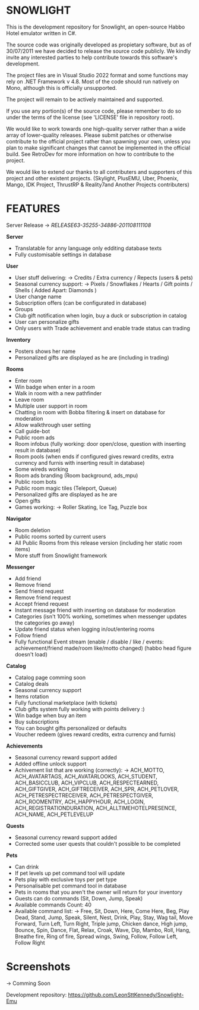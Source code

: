 # SNOWLIGHT

This is the development repository for Snowlight, an open-source Habbo
Hotel emulator written in C#.

The source code was originally developed as propietary software, but as of
30/07/2011 we have decided to release the source code publicly. We kindly
invite any interested parties to help contribute towards this software's
development.

The project files are in Visual Studio 2022 format and some functions may
rely on .NET Framework v 4.8. Most of the code should run natively on Mono,
although this is officially unsupported.

The project will remain to be actively maintained and supported.

If you use any portion(s) of the source code, please remember to do so
under the terms of the license (see 'LICENSE' file in repository root).

We would like to work towards one high-quality server rather than a
wide array of lower-quality releases. Please submit patches or
otherwise contribute to the official project rather than spawning
your own, unless you plan to make significant changes that cannot be
implemented in the official build. See RetroDev for more information on
how to contribute to the project.

We would like to extend our thanks to all contributers and supporters
of this project and other existent projects. (Skylight, PlusEMU, Uber, Phoenix, Mango, IDK Project, ThrustRP & Reality7and Another Projects contributers)

# FEATURES

Server Release -> *RELEASE63-35255-34886-201108111108*

**Server**

- Translatable for anny language only edditing database texts
- Fully customisable settings in database

**User**

- User stuff delivering:
-> Credits / Extra currency / Repects (users & pets)
- Seasonal currency support:
-> Pixels / Snowflakes / Hearts / Gift points / Shells ( Added Apart: Diamonds )
- User change name
- Subscription offers (can be configurated in database)
- Groups
- Club gift notification when login, buy a duck or subscription in catalog
- User can personalize gifts
- Only users with Trade achievement and enable trade status can trading

**Inventory**

- Posters shows her name
- Personalized gifts are displayed as he are (including in trading)

**Rooms** 

- Enter room
- Win badge when enter in a room
- Walk in room with a new pathfinder
- Leave room
- Multiple user support in room
- Chatting in room with Bobba filtering & insert on database for moderation
- Allow walkthrough user setting
- Call guide-bot
- Public room ads
- Room infobus (fully working: door open/close, question with inserting result in database)
- Room pools (when ends if configured gives reward credits, extra currency and furnis with inserting result in database)
- Some wireds working
- Room ads branding (Room background, ads_mpu)
- Public room bots
- Public room magic tiles (Teleport, Queue)
- Personalized gifts are displayed as he are
- Open gifts
- Games working:
-> Roller Skating, Ice Tag, Puzzle box

**Navigator**

- Room deletion
- Public rooms sorted by current users
- All Public Rooms from this release version (including her static room items)
- More stuff from Snowlight framework

**Messenger**

- Add friend
- Remove friend
- Send friend request
- Remove friend request
- Accept friend request
- Instant message friend with inserting on database for moderation
- Categories (isn't 100% working, sometimes when messenger updates the categories go away)
- Update friend status when logging in/out/entering rooms
- Follow friend
- Fully functional Event stream (enable / disable / like / events: achievement/friend made/room like/motto changed) (habbo head figure doesn't load)

**Catalog** 

- Catalog page comming soon
- Catalog deals
- Seasonal currency support
- Items rotation
- Fully functional marketplace (with tickets)
- Club gifts system fully working with points delivery :)
- Win badge when buy an item
- Buy subscriptions
- You can bought gifts personalized or defaults
- Voucher redeem (gives reward credits, extra currency and furnis)

**Achievements**

- Seasonal currency reward support added
- Added offline unlock support
- Achivement list that are working (correctly):
-> ACH_MOTTO, ACH_AVATARTAGS, ACH_AVATARLOOKS, ACH_STUDENT, ACH_BASICCLUB, ACH_VIPCLUB, ACH_RESPECTEARNED, ACH_GIFTGIVER, ACH_GIFTRECEIVER, ACH_SPR, ACH_PETLOVER, ACH_PETRESPECTRECEIVER, ACH_PETRESPECTGIVER, ACH_ROOMENTRY, ACH_HAPPYHOUR, ACH_LOGIN, ACH_REGISTRATIONDURATION, ACH_ALLTIMEHOTELPRESENCE, ACH_NAME, ACH_PETLEVELUP

**Quests**

- Seasonal currency reward support added
- Corrected some user quests that couldn't possible to be completed

**Pets** 

- Can drink
- If pet levels up pet command tool will update
- Pets play with exclusive toys per pet type
- Personalisable pet command tool in database
- Pets in rooms that you aren't the owner will return for your inventory
- Guests can do commands (Sit, Down, Jump, Speak) 
- Available commands Count: 40
- Available command list:
-> Free, Sit, Down, Here, Come Here, Beg, Play Dead, Stand, Jump, Speak, Silent, Nest, Drink, Play, Stay, Wag tail, Move Forward, Turn Left, Turn Right, Triple jump, Chicken dance, High jump, Bounce, Spin, Dance, Flat, Relax, Croak, Wave, Dip, Mambo, Roll, Hang, Breathe fire, Ring of fire, Spread wings, Swing, Follow, Follow Left, Follow Right

# Screenshots

-> Comming Soon

Development repository:		https://github.com/LeonSttKennedy/Snowlight-Emu

